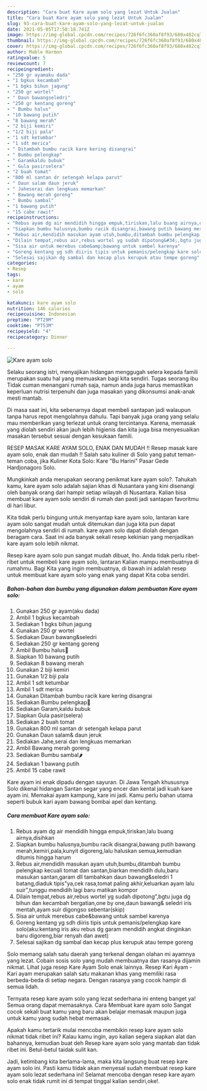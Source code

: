 ```yaml
---
description: "Cara buat Kare ayam solo yang lezat Untuk Jualan"
title: "Cara buat Kare ayam solo yang lezat Untuk Jualan"
slug: 93-cara-buat-kare-ayam-solo-yang-lezat-untuk-jualan
date: 2021-05-05T17:58:18.741Z
image: https://img-global.cpcdn.com/recipes/726f6fc360af8f93/680x482cq70/kare-ayam-solo-foto-resep-utama.jpg
thumbnail: https://img-global.cpcdn.com/recipes/726f6fc360af8f93/680x482cq70/kare-ayam-solo-foto-resep-utama.jpg
cover: https://img-global.cpcdn.com/recipes/726f6fc360af8f93/680x482cq70/kare-ayam-solo-foto-resep-utama.jpg
author: Mable Harmon
ratingvalue: 5
reviewcount: 7
recipeingredient:
- "250 gr ayamaku dada"
- "1 bgkus kecambah"
- "1 bgks bihun jagung"
- "250 gr wortel"
- " Daun bawangseledri"
- "250 gr kentang goreng"
- " Bumbu halus"
- "10 bawang putih"
- "8 bawang merah"
- "2 biji kemiri"
- "1/2 biji pala"
- "1 sdt ketumbar"
- "1 sdt merica"
- " Ditambah bumbu racik kare kering disangrai"
- " Bumbu pelengkap"
- " Garamkaldu bubuk"
- " Gula pasirselera"
- "2 buah tomat"
- "800 ml santan dr setengah kelapa parut"
- " Daun salam daun jeruk"
- " Jaheserai dan lengkuas memarkan"
- " Bawang merah goreng"
- " Bumbu sambal"
- "1 bawang putih"
- "15 cabe rawit"
recipeinstructions:
- "Rebus ayam dg air mendidih hingga empuk,tiriskan,lalu buang airnya,disihkan"
- "Siapkan bumbu halusnya,bumbu racik disangrai,bawang putih bawang merah,kemiri,pala,kunyit digoreng,lalu haluskan semua,kemudian ditumis hingga harum"
- "Rebus air,mendidih masukan ayam utuh,bumbu,ditambah bumbu pelengkap kecuali tomat dan santan,biarkan mendidih dulu,baru masukan santan,garam dll tambahkan daun bawang&amp;seledri 1 batang,diaduk tipis&#34;ya,cek rasa,tomat paling akhir,keluarkan ayam lalu suir&#34;,tunggu mendidih lagi baru matikan kompor"
- "Dilain tempat,rebus air,rebus wortel yg sudah dipotong&#34;,bgtu juga dg bihun dan kecambah bergatian,one by one,daun bawang&amp; seledri iris mentah,ayam suir digongso sebentar(skip)"
- "Sisa air untuk merebus cabe&amp;bawang untuk sambel karenya"
- "Goreng kentang yg sdh diiris tipis untuk pemanis/pelengkap kare solo(aku:kentang iris aku rebus dg garam mendidih angkat dinginkan baru digoreng,biar renyah dan awet)"
- "Selesai sajikan dg sambal dan kecap plus kerupuk atau tempe goreng"
categories:
- Resep
tags:
- kare
- ayam
- solo

katakunci: kare ayam solo 
nutrition: 146 calories
recipecuisine: Indonesian
preptime: "PT29M"
cooktime: "PT53M"
recipeyield: "4"
recipecategory: Dinner

---
```



![Kare ayam solo](https://img-global.cpcdn.com/recipes/726f6fc360af8f93/680x482cq70/kare-ayam-solo-foto-resep-utama.jpg)

Selaku seorang istri, menyajikan hidangan menggugah selera kepada famili merupakan suatu hal yang memuaskan bagi kita sendiri. Tugas seorang ibu Tidak cuman menangani rumah saja, namun anda juga harus memastikan keperluan nutrisi terpenuhi dan juga masakan yang dikonsumsi anak-anak mesti mantab.

Di masa  saat ini, kita sebenarnya dapat membeli santapan jadi walaupun tanpa harus repot mengolahnya dahulu. Tapi banyak juga orang yang selalu mau memberikan yang terlezat untuk orang tercintanya. Karena, memasak yang diolah sendiri akan jauh lebih higienis dan kita juga bisa menyesuaikan masakan tersebut sesuai dengan kesukaan famili. 

RESEP MASAK KARE AYAM SOLO, ENAK DAN MUDAH !! Resep masak kare ayam solo, enak dan mudah !! Salah satu kuliner di Solo yang patut teman-teman coba, jika Kuliner Kota Solo: Kare &#34;Bu Harini&#34; Pasar Gede Hardjonagoro Solo.

Mungkinkah anda merupakan seorang penikmat kare ayam solo?. Tahukah kamu, kare ayam solo adalah sajian khas di Nusantara yang kini disenangi oleh banyak orang dari hampir setiap wilayah di Nusantara. Kalian bisa membuat kare ayam solo sendiri di rumah dan pasti jadi santapan favoritmu di hari libur.

Kita tidak perlu bingung untuk menyantap kare ayam solo, lantaran kare ayam solo sangat mudah untuk ditemukan dan juga kita pun dapat mengolahnya sendiri di rumah. kare ayam solo dapat diolah dengan beragam cara. Saat ini ada banyak sekali resep kekinian yang menjadikan kare ayam solo lebih nikmat.

Resep kare ayam solo pun sangat mudah dibuat, lho. Anda tidak perlu ribet-ribet untuk membeli kare ayam solo, lantaran Kalian mampu membuatnya di rumahmu. Bagi Kita yang ingin membuatnya, di bawah ini adalah resep untuk membuat kare ayam solo yang enak yang dapat Kita coba sendiri.

<!--inarticleads1-->

##### Bahan-bahan dan bumbu yang digunakan dalam pembuatan Kare ayam solo:

1. Gunakan 250 gr ayam(aku dada)
1. Ambil 1 bgkus kecambah
1. Sediakan 1 bgks bihun jagung
1. Gunakan 250 gr wortel
1. Sediakan  Daun bawang&amp;seledri
1. Sediakan 250 gr kentang goreng
1. Ambil  Bumbu halus🍾
1. Siapkan 10 bawang putih
1. Sediakan 8 bawang merah
1. Gunakan 2 biji kemiri
1. Gunakan 1/2 biji pala
1. Ambil 1 sdt ketumbar
1. Ambil 1 sdt merica
1. Gunakan  Ditambah bumbu racik kare kering disangrai
1. Sediakan  Bumbu pelengkap🥥
1. Sediakan  Garam,kaldu bubuk
1. Siapkan  Gula pasir(selera)
1. Sediakan 2 buah tomat
1. Gunakan 800 ml santan dr setengah kelapa parut
1. Gunakan  Daun salam&amp; daun jeruk
1. Sediakan  Jahe,serai dan lengkuas memarkan
1. Ambil  Bawang merah goreng
1. Sediakan  Bumbu sambal🌶
1. Sediakan 1 bawang putih
1. Ambil 15 cabe rawit


Kare ayam ini enak dipadu dengan sayuran. Di Jawa Tengah khususnya Solo dikenal hidangan Santan segar yang encer dan kental jadi kuah kare ayam ini. Memakai ayam kampung, kare ini jadi. Kamu perlu bahan utama seperti bubuk kari ayam bawang bombai apel dan kentang. 

<!--inarticleads2-->

##### Cara membuat Kare ayam solo:

1. Rebus ayam dg air mendidih hingga empuk,tiriskan,lalu buang airnya,disihkan
1. Siapkan bumbu halusnya,bumbu racik disangrai,bawang putih bawang merah,kemiri,pala,kunyit digoreng,lalu haluskan semua,kemudian ditumis hingga harum
1. Rebus air,mendidih masukan ayam utuh,bumbu,ditambah bumbu pelengkap kecuali tomat dan santan,biarkan mendidih dulu,baru masukan santan,garam dll tambahkan daun bawang&amp;seledri 1 batang,diaduk tipis&#34;ya,cek rasa,tomat paling akhir,keluarkan ayam lalu suir&#34;,tunggu mendidih lagi baru matikan kompor
1. Dilain tempat,rebus air,rebus wortel yg sudah dipotong&#34;,bgtu juga dg bihun dan kecambah bergatian,one by one,daun bawang&amp; seledri iris mentah,ayam suir digongso sebentar(skip)
1. Sisa air untuk merebus cabe&amp;bawang untuk sambel karenya
1. Goreng kentang yg sdh diiris tipis untuk pemanis/pelengkap kare solo(aku:kentang iris aku rebus dg garam mendidih angkat dinginkan baru digoreng,biar renyah dan awet)
1. Selesai sajikan dg sambal dan kecap plus kerupuk atau tempe goreng


Solo memang salah satu daerah yang terkenal dengan olahan mi ayamnya yang lezat. Cobain sosis solo yang mudah membuatnya dan rasanya dijamin nikmat. Lihat juga resep Kare Ayam Solo enak lainnya. Resep Kari Ayam - Kari ayam merupakan salah satu makanan khas yang memiliki rasa berbeda-beda di setiap negara. Dengan rasanya yang cocok hampir di semua lidah. 

Ternyata resep kare ayam solo yang lezat sederhana ini enteng banget ya! Semua orang dapat memasaknya. Cara Membuat kare ayam solo Sangat cocok sekali buat kamu yang baru akan belajar memasak maupun juga untuk kamu yang sudah hebat memasak.

Apakah kamu tertarik mulai mencoba membikin resep kare ayam solo nikmat tidak ribet ini? Kalau kamu ingin, ayo kalian segera siapkan alat dan bahannya, kemudian buat deh Resep kare ayam solo yang mantab dan tidak ribet ini. Betul-betul taidak sulit kan. 

Jadi, ketimbang kita berlama-lama, maka kita langsung buat resep kare ayam solo ini. Pasti kamu tiidak akan menyesal sudah membuat resep kare ayam solo lezat sederhana ini! Selamat mencoba dengan resep kare ayam solo enak tidak rumit ini di tempat tinggal kalian sendiri,oke!.

